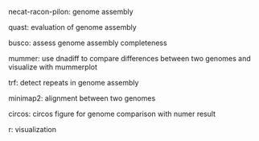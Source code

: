 necat-racon-pilon: genome assembly

quast: evaluation of genome assembly

busco: assess genome assembly completeness

mummer: use dnadiff to compare differences between two genomes and visualize with mummerplot

trf: detect repeats in genome assembly

minimap2: alignment between two genomes

circos: circos figure for genome comparison with numer result

r: visualization

